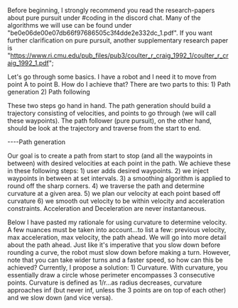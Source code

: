 Before beginning, I strongly recommend you read the research-papers about pure pursuit under #coding in the discord chat. Many of the algorithms we will use
can be found under "be0e06de00e07db66f97686505c3f4dde2e332dc_1.pdf". If you want further clarification on pure pursuit, another supplementary research paper
is "https://www.ri.cmu.edu/pub_files/pub3/coulter_r_craig_1992_1/coulter_r_craig_1992_1.pdf";


Let's go through some basics. I have a robot and I need it to move from point A to point B. How do I achieve that?
There are two parts to this:
    1) Path generation
    2) Path following
    
These two steps go hand in hand. The path generation should build a trajectory consisting of velocities, and points to go through (we will 
call these waypoints). The path follower (pure pursuit), on the other hand, should be look at the trajectory and traverse from the start to end.

----Path generation

Our goal is to create a path from start to stop (and all the waypoints in between) with desired velocities at each point in the path.
We achieve these in these following steps:
    1) user adds desired waypoints.
    2) we inject waypoints in between at set intervals.
    3) a smoothing algorithm is applied to round off the sharp corners.
    4) we traverse the path and determine curvature at a given area. 
    5) we plan our velocity at each point based off curvature
    6) we smooth out velocity to be within velocity and acceleration constraints.  Acceleration and Deceleration are never instantaneous. 
    
   
Below I have pasted my rationale for using curvature to determine velocity.
A few nuances must be taken into account...to list a few: previous velocity, max acceleration, max velocity, the path ahead. We will go into more
detail about the path ahead. Just like it's imperative that you slow down before rounding a curve, the robot must slow down before making a turn.
However, note that you can take wider turns and a faster speed, so how can this be achieved? Currently, I propose a solution: 1) Curvature.
With curvature, you essentially draw a circle whose perimeter encompasses 3 consecutive points.
Curvature is defined as 1/r...as radius decreases, curvature approaches inf (but never inf, unless the 3 points are on top of each other) and we
slow down (and vice versa). 


